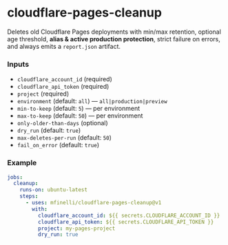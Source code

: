# cloudflare-pages-cleanup

Deletes old Cloudflare Pages deployments with min/max retention, optional age
threshold, **alias & active production protection**, strict failure on errors,
and always emits a `report.json` artifact.

### Inputs

- `cloudflare_account_id` (required)
- `cloudflare_api_token` (required)
- `project` (required)
- `environment` (default: `all`) — `all|production|preview`
- `min-to-keep` (default: `5`) — per environment
- `max-to-keep` (default: `50`) — per environment
- `only-older-than-days` (optional)
- `dry_run` (default: `true`)
- `max-deletes-per-run` (default: `50`)
- `fail_on_error` (default: `true`)

### Example

```yaml
jobs:
  cleanup:
    runs-on: ubuntu-latest
    steps:
      - uses: mfinelli/cloudflare-pages-cleanup@v1
        with:
          cloudflare_account_id: ${{ secrets.CLOUDFLARE_ACCOUNT_ID }}
          cloudflare_api_token: ${{ secrets.CLOUDFLARE_API_TOKEN }}
          project: my-pages-project
          dry_run: true
```
